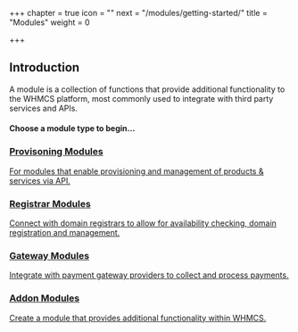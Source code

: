 +++
chapter = true
icon = "<i class='fa fa-cube fa-fw'></i>"
next = "/modules/getting-started/"
title = "Modules"
weight = 0

+++

## Introduction

A module is a collection of functions that provide additional functionality to the WHMCS platform, most commonly used to integrate with third party services and APIs.

#### Choose a module type to begin...

<div class="row text-center link-blocks">
    <div class="col-sm-6">
        <a href="/provisioning-modules/">
            <i class="fa fa-cube"></i>
            <h3>Provisoning Modules</h3>
            <p>For modules that enable provisioning and management of products &amp; services via API.</p>
        </a>
    </div>
    <div class="col-sm-6">
        <a href="/domain-registrars/">
            <i class="fa fa-cube"></i>
            <h3>Registrar Modules</h3>
            <p>Connect with domain registrars to allow for availability checking, domain registration and management.</p>
        </a>
    </div>
    <div class="col-sm-6">
        <a href="/payment-gateways/">
            <i class="fa fa-cube"></i>
            <h3>Gateway Modules</h3>
            <p>Integrate with payment gateway providers to collect and process payments.</p>
        </a>
    </div>
    <div class="col-sm-6">
        <a href="/provisioning-modules/">
            <i class="fa fa-cube"></i>
            <h3>Addon Modules</h3>
            <p>Create a module that provides additional functionality within WHMCS.</p>
        </a>
    </div>
</div>
